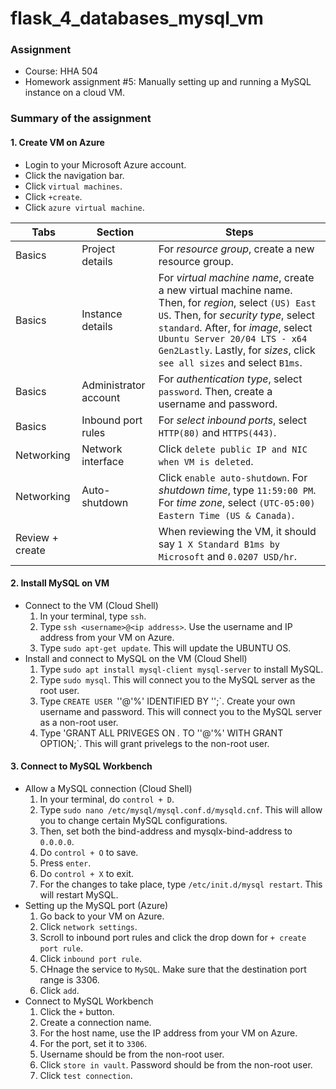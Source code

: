 # flask_4_databases_mysql_vm

### Assignment
- Course: HHA 504
- Homework assignment #5: Manually setting up and running a MySQL instance on a cloud VM.
  
### Summary of the assignment

#### 1. Create VM on Azure
- Login to your Microsoft Azure account.
- Click the navigation bar.
- Click `virtual machines`.
- Click `+create`.
- Click `azure virtual machine`.

| Tabs | Section | Steps |
| --- | --- | --- | 
| Basics | Project details | For *resource group*, create a new resource group. |
| Basics | Instance details | For *virtual machine name*, create a new virtual machine name. Then, for *region*, select `(US) East US`. Then, for *security type*, select `standard`. After, for *image*, select `Ubuntu Server 20/04 LTS - x64 Gen2Lastly`. Lastly, for *sizes*, click `see all sizes` and select `B1ms`. |
| Basics | Administrator account | For *authentication type*, select `password`. Then, create a username and password. |
| Basics | Inbound port rules | For *select inbound ports*, select `HTTP(80)` and `HTTPS(443)`. |
| Networking | Network interface | Click `delete public IP and NIC when VM is deleted`. |
| Networking | Auto-shutdown | Click `enable auto-shutdown`. For *shutdown time*, type `11:59:00 PM`. For *time zone*, select `(UTC-05:00) Eastern Time (US & Canada)`. |
| Review + create | | When reviewing the VM, it should say `1 X Standard B1ms by Microsoft` and `0.0207 USD/hr`. |

#### 2. Install MySQL on VM 
- Connect to the VM (Cloud Shell)
  1. In your terminal, type `ssh`.
  2. Type `ssh <username>@<ip address>`. Use the username and IP address from your VM on Azure.
  3. Type `sudo apt-get update`. This will update the UBUNTU OS.
- Install and connect to MySQL on the VM (Cloud Shell)
  1. Type `sudo apt install mysql-client mysql-server` to install MySQL.
  2. Type `sudo mysql`. This will connect you to the MySQL server as the root user.
  3. Type `CREATE USER `'<username>'@'%' IDENTIFIED BY '<password>';`. Create your own username and password. This will connect you to the MySQL server as a non-root user.
  4. Type 'GRANT ALL PRIVEGES ON *.* TO '<username>'@'%' WITH GRANT OPTION;`. This will grant privelegs to the non-root user.
 
#### 3. Connect to MySQL Workbench
- Allow a MySQL connection (Cloud Shell)
  1. In your terminal, do `control + D`.
  2. Type `sudo nano /etc/mysql/mysql.conf.d/mysqld.cnf`. This will allow you to change certain MySQL configurations.
  3. Then, set both the bind-address and mysqlx-bind-address to `0.0.0.0`.
  4. Do `control + O` to save.
  5. Press `enter`.
  6. Do `control + X` to exit.
  7. For the changes to take place, type `/etc/init.d/mysql restart`. This will restart MySQL.
- Setting up the MySQL port (Azure)
  1. Go back to your VM on Azure.
  2. Click `network settings`.
  3. Scroll to inbound port rules and click the drop down for `+ create port rule`.
  4. Click `inbound port rule`.
  5. CHnage the service to `MySQL`. Make sure that the destination port range is 3306.
  6. Click `add`.
- Connect to MySQL Workbench
  1. Click the `+` button.
  2. Create a connection name.
  3. For the host name, use the IP address from your VM on Azure.
  4. For the port, set it to `3306`.
  5. Username should be from the non-root user.
  6. Click `store in vault`. Password should be from the non-root user.
  7. Click `test connection`.

     

  






